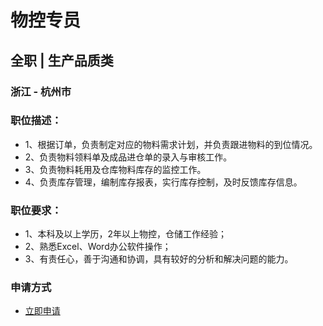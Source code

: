 
# 物控专员
## 全职  |  生产品质类
### 浙江 - 杭州市

### 职位描述：
- 1、根据订单，负责制定对应的物料需求计划，并负责跟进物料的到位情况。
- 2、负责物料领料单及成品进仓单的录入与审核工作。
- 3、负责物料耗用及仓库物料库存的监控工作。
- 4、负责库存管理，编制库存报表，实行库存控制，及时反馈库存信息。

### 职位要求：
- 1、本科及以上学历，2年以上物控，仓储工作经验；
- 2、熟悉Excel、Word办公软件操作；
- 3、有责任心，善于沟通和协调，具有较好的分析和解决问题的能力。
### 申请方式
- <a href="mailto:hr@tuya.com" title=yourName-物控专员>立即申请</a>